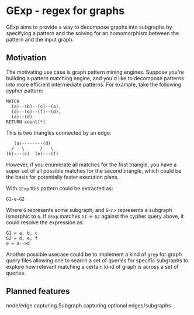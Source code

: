 # GExp - regex for graphs

GExp aims to provide a way to decompose graphs into subgraphs by specifying a
pattern and the solving for an homomorphism between the pattern and the input
graph.

## Motivation

The motivating use case is graph pattern mining engines. Suppose you're building
a pattern matching engine, and you'd like to decompose patterns into more
efficient intermediate patterns. For example, take the following cypher pattern:

```
MATCH
  (a)--(b)--(c)--(a),
  (d)--(e)--(f)--(d),
  (a)--(d)
RETURN count(*)
```

This is two triangles connected by an edge:

```
   (a)--------(d) 
  /   \      /   \
(b)---(c)  (e)---(f)
```

However, if you enumerate all matches for the first triangle, you have a super
set of all possible matches for the second triangle, which could be the basis
for potentially faster execution plans.

With `GExp` this pattern could be extracted as:

```
G1-e-G2
```

Where `G` represents some subgraph, and `G<n>` represents a subgraph ismorphic
to `G`. If `GExp` matches `G1-e-G2` against the cypher query above, it could
resolve the expression as:

```
G1 = a, b, c
G2 = d, e, f
e = a-->d
```

Another possible usecase could be to implement a kind of `grep` for graph query
files allowing one to search a set of queries for specific subgraphs to explore
how relevant matching a certain kind of graph is across a set of queries.

## Planned features

node/edge capturing
Subgraph capturing
optional edges/subgraphs

